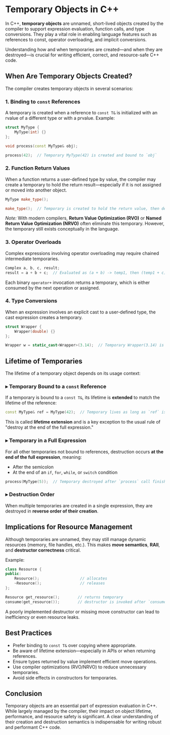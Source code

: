 # Temporary Objects in C++

In C++, **temporary objects** are unnamed, short-lived objects created by the compiler to support expression evaluation, function calls, and type conversions. They play a vital role in enabling language features such as references to const, operator overloading, and implicit conversions.

Understanding how and when temporaries are created—and when they are destroyed—is crucial for writing efficient, correct, and resource-safe C++ code.

## When Are Temporary Objects Created?

The compiler creates temporary objects in several scenarios:

### 1. **Binding to `const` References**

A temporary is created when a reference to `const T&` is initialized with an rvalue of a different type or with a prvalue. Example:

```cpp
struct MyType {
    MyType(int) {}
};

void process(const MyType& obj);

process(42);  // Temporary MyType(42) is created and bound to `obj`
```

### 2. **Function Return Values**

When a function returns a user-defined type by value, the compiler may create a temporary to hold the return result—especially if it is not assigned or moved into another object.

```cpp
MyType make_type();

make_type();  // Temporary is created to hold the return value, then destroyed
```

_Note:_ With modern compilers, **Return Value Optimization (RVO)** or **Named Return Value Optimization (NRVO)** often eliminate this temporary. However, the temporary still exists conceptually in the language.

### 3. **Operator Overloads**

Complex expressions involving operator overloading may require chained intermediate temporaries.

```cpp
Complex a, b, c, result;
result = a + b + c;  // Evaluated as (a + b) -> temp1, then (temp1 + c) -> result
```

Each binary `operator+` invocation returns a temporary, which is either consumed by the next operation or assigned.

### 4. **Type Conversions**

When an expression involves an explicit cast to a user-defined type, the cast expression creates a temporary.

```cpp
struct Wrapper {
    Wrapper(double) {}
};

Wrapper w = static_cast<Wrapper>(3.14);  // Temporary Wrapper(3.14) is created and moved
```

## Lifetime of Temporaries

The lifetime of a temporary object depends on its usage context:

### ▸ **Temporary Bound to a `const` Reference**

If a temporary is bound to a `const T&`, its lifetime is **extended** to match the lifetime of the reference:

```cpp
const MyType& ref = MyType(42);  // Temporary lives as long as `ref` is in scope
```

This is called **lifetime extension** and is a key exception to the usual rule of "destroy at the end of the full expression."

### ▸ **Temporary in a Full Expression**

For all other temporaries not bound to references, destruction occurs **at the end of the full expression**, meaning:

- After the semicolon
- At the end of an `if`, `for`, `while`, or `switch` condition

```cpp
process(MyType(5));  // Temporary destroyed after `process` call finishes
```

### ▸ **Destruction Order**

When multiple temporaries are created in a single expression, they are destroyed in **reverse order of their creation**.

## Implications for Resource Management

Although temporaries are unnamed, they may still manage dynamic resources (memory, file handles, etc.). This makes **move semantics**, **RAII**, and **destructor correctness** critical.

Example:

```cpp
class Resource {
public:
    Resource();                  // allocates
    ~Resource();                 // releases
};

Resource get_resource();        // returns temporary
consume(get_resource());        // destructor is invoked after `consume`
```

A poorly implemented destructor or missing move constructor can lead to inefficiency or even resource leaks.

## Best Practices

- Prefer binding to `const T&` over copying where appropriate.
- Be aware of lifetime extension—especially in APIs or when returning references.
- Ensure types returned by value implement efficient move operations.
- Use compiler optimizations (RVO/NRVO) to reduce unnecessary temporaries.
- Avoid side effects in constructors for temporaries.

## Conclusion

Temporary objects are an essential part of expression evaluation in C++. While largely managed by the compiler, their impact on object lifetime, performance, and resource safety is significant. A clear understanding of their creation and destruction semantics is indispensable for writing robust and performant C++ code.
